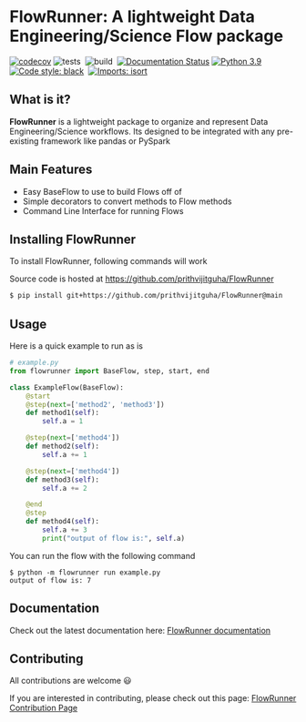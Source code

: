 # FlowRunner: A lightweight Data Engineering/Science Flow package

[![codecov](https://codecov.io/gh/prithvijitguha/FlowRunner/branch/main/graph/badge.svg?token=0B8X2WF0OA)](https://codecov.io/gh/prithvijitguha/FlowRunner)
![tests](https://github.com/prithvijitguha/FlowRunner/actions/workflows/tests.yml/badge.svg?branch=main)&nbsp;
![build](https://github.com/prithvijitguha/FlowRunner/actions/workflows/build.yml/badge.svg?branch=main)&nbsp;
[![Documentation Status](https://readthedocs.org/projects/flowrunner/badge/?version=latest)](https://flowrunner.readthedocs.io/en/latest/?badge=latest)
[![Python 3.9](https://img.shields.io/badge/python-3.9-%2334D058.svg)](https://www.python.org/downloads/release/python-390/)&nbsp;
[![Code style: black](https://img.shields.io/badge/code%20style-black-000000.svg)](https://github.com/psf/black)&nbsp;
[![Imports: isort](https://img.shields.io/badge/%20imports-isort-%231674b1?style=flat&labelColor=ef8336)](https://pycqa.github.io/isort/)&nbsp;

## What is it?
**FlowRunner** is a lightweight package to organize and represent Data Engineering/Science workflows. Its designed to be
integrated with any pre-existing framework like pandas or PySpark

## Main Features
- Easy BaseFlow to use to build Flows off of
- Simple decorators to convert methods to Flow methods
- Command Line Interface for running Flows

## Installing FlowRunner
To install FlowRunner, following commands will work

Source code is hosted at https://github.com/prithvijitguha/FlowRunner

```sh
$ pip install git+https://github.com/prithvijitguha/FlowRunner@main
```

## Usage

Here is a quick example to run as is

```python
# example.py
from flowrunner import BaseFlow, step, start, end

class ExampleFlow(BaseFlow):
    @start
    @step(next=['method2', 'method3'])
    def method1(self):
        self.a = 1

    @step(next=['method4'])
    def method2(self):
        self.a += 1

    @step(next=['method4'])
    def method3(self):
        self.a += 2

    @end
    @step
    def method4(self):
        self.a += 3
        print("output of flow is:", self.a)
```

You can run the flow with the following command
```console
$ python -m flowrunner run example.py
output of flow is: 7
```

## Documentation
Check out the latest documentation here: [FlowRunner documentation](https://flowrunner.readthedocs.io/en/latest/)

## Contributing
All contributions are welcome :smiley:

If you are interested in contributing, please check out this page: [FlowRunner Contribution Page](https://flowrunner.readthedocs.io/en/latest/contributing_guide_code.html)
